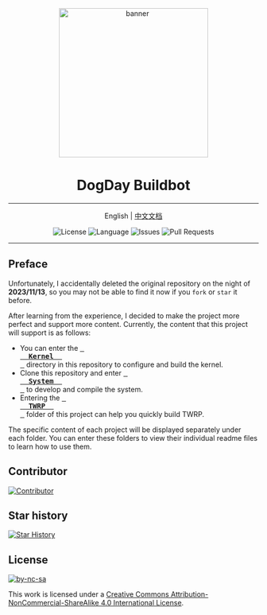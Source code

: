 <div align="center">
<img src="./.assets/logo.svg" width="300" height="300" alt="banner">
<h1>DogDay Buildbot</h1>

---

English | [中文文档](./README)

![License](https://img.shields.io/static/v1?label=License&message=BY-NC-SA&logo=creativecommons&color=green)
![Language](https://img.shields.io/github/languages/top/DogDayAndroid/Android-Builder)
![Issues](https://img.shields.io/github/issues/DogDayAndroid/Android-Builder)
![Pull Requests](https://img.shields.io/github/issues-pr/DogDayAndroid/Android-Builder)
<br>

---

</div>

## Preface

Unfortunately, I accidentally deleted the original repository on the night of **2023/11/13**, so you may not be able to find it now if you `fork` or `star` it before.

After learning from the experience, I decided to make the project more perfect and support more content. Currently, the content that this project will support is as follows:

- You can enter the **[<kbd> <br/>  Kernel  <br/> </kbd>](./Kernel/)** directory in this repository to configure and build the kernel.
- Clone this repository and enter **[<kbd> <br/>  System  <br/> </kbd>](./System/)** to develop and compile the system.
- Entering the **[<kbd> <br/>  TWRP  <br/> </kbd>](./TWRP/)** folder of this project can help you quickly build TWRP.

The specific content of each project will be displayed separately under each folder. You can enter these folders to view their individual readme files to learn how to use them.

## Contributor

[![Contributor](https://contrib.rocks/image?repo=DogDayAndroid/Android-Builder)](https://github.com/DogDayAndroid/Android-Builder/graphs/contributors)

## Star history

[![Star History](https://starchart.cc/DogDayAndroid/Android-Builder.svg)](https://starchart.cc/DogDayAndroid/Android-Builder)

## License

[![by-nc-sa](https://i.creativecommons.org/l/by-nc-sa/4.0/88x31.png)](http://creativecommons.org/licenses/by-nc-sa/4.0/)

This work is licensed under a [Creative Commons Attribution-NonCommercial-ShareAlike 4.0 International License](http://creativecommons.org/licenses/by-nc-sa/4.0/).
